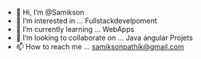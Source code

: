 - 👋 Hi, I’m @Samikson
- 👀 I’m interested in ... Fullstackdevelpoment
- 🌱 I’m currently learning ... WebApps
- 💞️ I’m looking to collaborate on ... Java angular Projets
- 📫 How to reach me ... samiksonpathik@gmail.com

<!---
Samikson/Samikson is a ✨ special ✨ repository because its `README.md` (this file) appears on your GitHub profile.
You can click the Preview link to take a look at your changes.
--->
